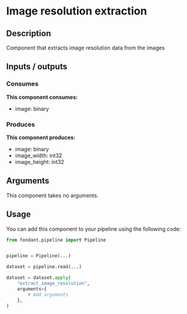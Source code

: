 # Image resolution extraction

## Description
Component that extracts image resolution data from the images

## Inputs / outputs

### Consumes
**This component consumes:**

- image: binary



### Produces

**This component produces:**

- image: binary
- image_width: int32
- image_height: int32


## Arguments

This component takes no arguments.

## Usage

You can add this component to your pipeline using the following code:

```python
from fondant.pipeline import Pipeline


pipeline = Pipeline(...)

dataset = pipeline.read(...)

dataset = dataset.apply(
    "extract_image_resolution",
    arguments={
        # Add arguments
    },
)
```

